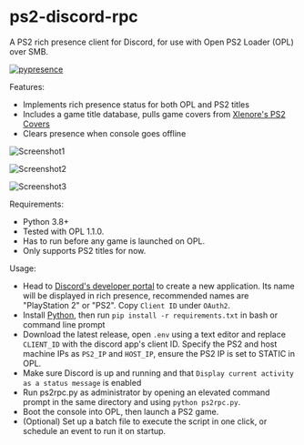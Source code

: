 # ps2-discord-rpc
A PS2 rich presence client for Discord, for use with Open PS2 Loader (OPL) over SMB.

[![pypresence](https://img.shields.io/badge/using-pypresence-00bb88.svg?style=for-the-badge&logo=discord&logoWidth=20)](https://github.com/qwertyquerty/pypresence)

Features:

- Implements rich presence status for both OPL and PS2 titles
- Includes a game title database, pulls game covers from [Xlenore's PS2 Covers](https://github.com/xlenore/ps2-covers)
- Clears presence when console goes offline


![Screenshot1](https://i.imgur.com/dODJ7Tc.png)

![Screenshot2](https://i.imgur.com/wpAvel8.png)

![Screenshot3](https://i.imgur.com/vBopTJh.png)


Requirements:

- Python 3.8+
- Tested with OPL 1.1.0. 
- Has to run before any game is launched on OPL.
- Only supports PS2 titles for now.

Usage: 

- Head to [Discord's developer portal](https://discord.com/developers/applications) to create a new application. Its name will be displayed in rich presence, recommended names are "PlayStation 2" or "PS2". Copy `Client ID` under `OAuth2`.
- Install [Python](https://www.python.org/downloads/), then run `pip install -r requirements.txt` in bash or command line prompt
- Download the latest release, open `.env` using a text editor and replace `CLIENT_ID` with the discord app's client ID. Specify the PS2 and host machine IPs as `PS2_IP` and `HOST_IP`, ensure the PS2 IP is set to STATIC in OPL.
- Make sure Discord is up and running and that ``Display current activity as a status message`` is enabled
- Run ps2rpc.py as administrator by opening an elevated command prompt in the same directory and using `python ps2rpc.py`. 
- Boot the console into OPL, then launch a PS2 game.
- (Optional) Set up a batch file to execute the script in one click, or schedule an event to run it on startup.
